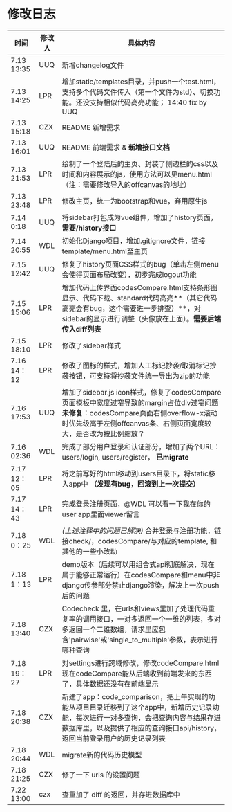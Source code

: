 # 修改日志



| 时间          | 修改人 | 具体内容                                                                                                                                          |
|-------------| ------ |-----------------------------------------------------------------------------------------------------------------------------------------------|
| 7.13  13:35 | UUQ    | 新增changelog文件                                                                                                                                 |
| 7.13  14:25 | LPR    | 增加static/templates目录，并push一个test.html，支持多个代码文件传入（第一个文件为std）、切换功能。还没支持相似代码高亮功能； 14:40 fix by UUQ                                               |
| 7.13 15:18  | CZX    | README 新增需求                                                                                                                                   |
| 7.13 16:01  | UUQ    | README 前端需求 & **新增接口文档**                                                                                                                      |
| 7.13 21:53  | LPR    | 绘制了一个登陆后的主页、封装了侧边栏的css以及时间和内容展示的js，使用方法可以见menu.html（注：需要修改导入的offcanvas的地址）                                                                    |
| 7.13 23:48  | LPR    | 修改主页，统一为bootstrap和vue，弃用原生js                                                                                                                  |
| 7.14   0:18 | UUQ    | 将sidebar打包成为vue组件，增加了history页面，**需要/history接口**                                                                                               |
| 7.14 20:55  | WDL    | 初始化Django项目，增加.gitignore文件，链接template/menu.html至主页                                                                                            |
| 7.15 12:42  | UUQ    | 修复了history页面CSS样式的bug（单击左侧menu会使得页面布局改变），初步完成logout功能                                                                                         |
| 7.15 15:06  | LPR    | 增加代码上传界面codesCompare.html支持条形图显示、代码下载、standard代码高亮**（其它代码高亮会有bug，这个需要进一步排查）**，对sidebar的显示进行调整（头像放在上面）。**需要后端传入diff列表**                        |
| 7.15 18:10  | LPR    | 修改了sidebar样式                                                                                                                                  |
| 7.16 14：12  | LPR    | 修改了图标的样式，增加人工标记抄袭/取消标记抄袭按钮，可支持将抄袭文件统一导出为zip的功能                                                                                                |
| 7.16 17:53  | UUQ    | 增加了sidebar.js icon样式，修复了codesCompare页面模板中宽度过窄导致的margin占位div过窄问题<br>**未修复**：codesCompare页面右侧overflow-x滚动时优先级高于左侧offcanvas条、右侧页面宽度较大，是否改为按比例缩放？ |
| 7.16 02:36  | WDL    | 完成了部分用户登录和认证部分，增加了两个URL：users/login, users/register， **已migrate**                                                                             |
| 7.17 12：05  | LPR    | 将之前写好的html移动到users目录下，将static移入app中 **（发现有bug，回滚到上一次提交）**                                                                                     |
| 7.17 14：43  | LPR    | 完成登录注册页面，@WDL 可以看一下我在你的user app里面viewer留言                                                                                                     |
| 7.18  0：25  | WDL    | _(上述注释中的问题已解决)_ 合并登录与注册功能，链接check/，codesCompare/与对应的template, 和其他的一些小改动                                                                       |
| 7.18  1：13  | LPR    | demo版本（后续可以用组合式api彻底解决，现在属于能够正常运行）在codesCompare和menu中非django传参部分禁止django渲染，解决上一次push后的问题                                                      |
| 7.18  13:40 | CZX    | Codecheck 里，在urls和views里加了处理代码重复率的调用接口，一对多返回一个一维的列表，多对多返回一个二维数组，请求里应包含'pairwise'或'single_to_multiple'参数，表示进行哪种查询                              |
| 7.18 19：27  | LPR    | 对settings进行跨域修改，修改codeCompare.html 现在codeCompare能从后端收到前端发来的东西了，具体数据还没有在前端显示                                                                   |
| 7.18 20:38  | CZX | 新建了app：code_comparison，把上午实现的功能从项目目录迁移到了这个app中，新增历史记录功能，每次进行一对多查询，会把查询内容与结果存进数据库里，以及提供了相应的查询接口api/history，返回当前登录用户的历史记录列表                     |
| 7.18 20:44  | WDL     | migrate新的代码历史模型                                                                                                                               |
| 7.18 21:25 | CZX | 修了一下 urls 的设置问题                                                                                                                               |
 | 7.22 13:00 | czx | 查重加了 diff 的返回，并存进数据库中 |
